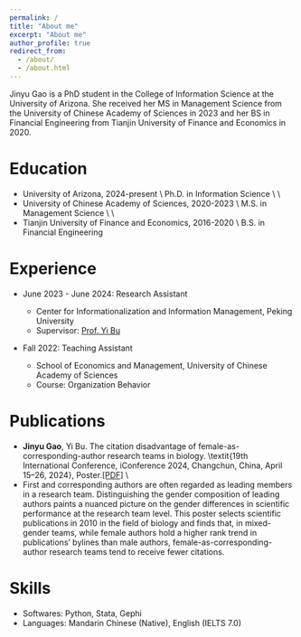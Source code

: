 ```yaml
---
permalink: /
title: "About me"
excerpt: "About me"
author_profile: true
redirect_from: 
  - /about/
  - /about.html
---
```


Jinyu Gao is a PhD student in the College of Information Science at the University of Arizona. She received her MS in Management Science from the University of Chinese Academy of Sciences in 2023 and her BS in Financial Engineering from Tianjin University of Finance and Economics in 2020.

# Education

* University of Arizona, 2024-present \\
Ph.D. in Information Science \\
\\
* University of Chinese Academy of Sciences, 2020-2023 \\
M.S. in Management Science \\
\\
* Tianjin University of Finance and Economics, 2016-2020 \\
B.S. in Financial Engineering

  
# Experience

* June 2023 - June 2024: Research Assistant
  * Center for Informationalization and Information Management, Peking University
  * Supervisor: [Prof. Yi Bu](https://buyi08.wixsite.com/yi-bu)

* Fall 2022: Teaching Assistant
  * School of Economics and Management, University of Chinese Academy of Sciences
  * Course: Organization Behavior

# Publications

* **Jinyu Gao**, Yi Bu. The citation disadvantage of female-as-corresponding-author research teams in biology. \textit{19th International Conference, iConference 2024, Changchun, China, April 15–26, 2024}, Poster.[[PDF]]([https://www.ideals.illinois.edu/items/129997])
\\
* First and corresponding authors are often regarded as leading members in a research team. Distinguishing the gender composition of leading authors paints a nuanced picture on the gender differences in scientific performance at the research team level. This poster selects scientific publications in 2010 in the field of biology and finds that, in mixed-gender teams, while female authors hold a higher rank trend in publications’ bylines than male authors, female-as-corresponding-author research teams tend to receive fewer citations.</li>


# Skills

* Softwares: Python, Stata, Gephi
* Languages: Mandarin Chinese (Native), English (IELTS 7.0)




